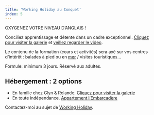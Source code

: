 ```yaml
---
title: 'Working Holiday au Conquet'
index: 5
---
```


OXYGENEZ VOTRE NIVEAU D’ANGLAIS !

Conciliez apprentissage et détente dans un cadre exceptionnel. [Cliquez pour visiter la galerie](/gallery) et [veillez regarder le video](/conquet).

Le contenu de la formation (cours et activités) sera axé sur vos centres d’intérêt : balades à pied ou en [mer](/bateau) / visites touristiques...

Formule: minimum 3 jours.
Réservé aux adultes.

## Hébergement : 2 options

- En famille chez Glyn & Rolande. [Cliquez pour visiter la galerie](/ushant)
- En toute indépendance. [Appartement l’Embarcadère](https://www.airbnb.co.uk/rooms/48129938?check_in=2021-12-17&check_out=2021-12-19&guests=1&adults=1&s=67&unique_share_id=0027de02-99c3-497f-b396-21c89af39757)

Contactez-moi au sujet de [Working Holiday](mailto:info@glyneltconsultant.fr?subject=Working%20Holiday&body=Tapez%20%0Avotre%20message%20ici%0A).
